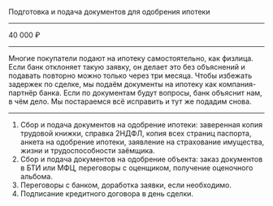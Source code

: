 Подготовка и подача документов для одобрения ипотеки

----

40 000 ₽

----

Многие покупатели подают на ипотеку самостоятельно, как физлица. Если банк отклоняет такую заявку, он делает это без объяснений и подавать повторно можно только через три месяца. Чтобы избежать задержек по сделке, мы подаём документы на ипотеку как компания-партнёр банка. Если по документам будут вопросы, банк объяснит нам, в чём дело. Мы постараемся всё исправить и тут же подадим снова.

----

1. Сбор и подача документов на одобрение ипотеки: заверенная копия трудовой книжки, справка 2НДФЛ, копия всех страниц паспорта, анкета на одобрение ипотеки, заявление на страхование имущества, жизни и трудоспособности заёмщика.
2. Сбор и подача документов на одобрение объекта: заказ документов в БТИ или МФЦ, переговоры с оценщиком, получение оценочного альбома.
3. Переговоры с банком, доработка заявки, если необходимо.
4. Подписание кредитного договора в день сделки.
